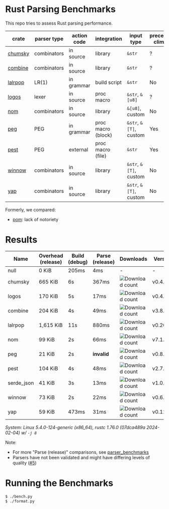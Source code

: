 # Rust Parsing Benchmarks

This repo tries to assess Rust parsing performance.

| crate     | parser type | action code | integration        | input type             | precedence climbing | parameterized rules | streaming input |
|-----------|-------------|-------------|--------------------|------------------------|---------------------|---------------------|-----------------|
| [chumsky] | combinators | in source   | library            | `&str`                 | ?                   | ?                   | ?               |
| [combine] | combinators | in source   | library            | `&str`                 | ?                   | ?                   | ?               |
| [lalrpop] | LR(1)       | in grammar  | build script       | `&str`                 | No                  | Yes                 | No              |
| [logos]   | lexer       | in source   | proc macro         | `&str`, `&[u8]`        | ?                   | ?                   | ?               |
| [nom]     | combinators | in source   | library            | `&[u8]`, custom        | No                  | Yes                 | Yes             |
| [peg]     | PEG         | in grammar  | proc macro (block) | `&str`, `&[T]`, custom | Yes                 | Yes                 | No              |
| [pest]    | PEG         | external    | proc macro (file)  | `&str`                 | Yes                 | No                  | No              |
| [winnow]  | combinators | in source   | library            | `&str`, `&[T]`, custom | No                  | Yes                 | Yes             |
| [yap]     | combinators | in source   | library            | `&str`, `&[T]`, custom | No                  | Yes                 | ?               |

Formerly, we compared:
- [pom]: lack of notoriety

# Results

Name | Overhead (release) | Build (debug) | Parse (release) | Downloads | Version
-----|--------------------|---------------|-----------------|-----------|--------
null | 0 KiB | 205ms | 4ms | - | -
chumsky | 665 KiB | 6s | 367ms | ![Download count](https://img.shields.io/crates/dr/ariadne) | v0.4.0
logos | 170 KiB | 5s | 17ms | ![Download count](https://img.shields.io/crates/dr/ariadne) | v0.4.0
combine | 204 KiB | 4s | 49ms | ![Download count](https://img.shields.io/crates/dr/combine) | v3.8.1
lalrpop | 1,615 KiB | 11s | 880ms | ![Download count](https://img.shields.io/crates/dr/lalrpop-util) | v0.20.0
nom | 99 KiB | 2s | 66ms | ![Download count](https://img.shields.io/crates/dr/nom) | v7.1.3
peg | 21 KiB | 2s | **invalid** | ![Download count](https://img.shields.io/crates/dr/peg) | v0.8.2
pest | 104 KiB | 4s | 48ms | ![Download count](https://img.shields.io/crates/dr/pest) | v2.7.6
serde_json | 41 KiB | 3s | 13ms | ![Download count](https://img.shields.io/crates/dr/serde_json) | v1.0.113
winnow | 73 KiB | 2s | 22ms | ![Download count](https://img.shields.io/crates/dr/winnow) | v0.6.0
yap | 59 KiB | 473ms | 31ms | ![Download count](https://img.shields.io/crates/dr/yap) | v0.12.0

*System: Linux 5.4.0-124-generic (x86_64), rustc 1.76.0 (07dca489a 2024-02-04) w/ `-j 8`*

Note:
- For more "Parse (release)" comparisons, see [parser_benchmarks](https://github.com/rust-bakery/parser_benchmarks)
- Parsers have not been validated and might have differing levels of quality ([#5](https://github.com/epage/parse-benchmarks-rs/issues/5))

# Running the Benchmarks

```bash
$ ./bench.py
$ ./format.py
```

[chumsky]: https://github.com/zesterer/chumsky
[combine]: https://github.com/Marwes/combine
[lalrpop]: https://github.com/lalrpop/lalrpop
[logos]: https://github.com/maciejhirsz/logos
[nom]: https://github.com/geal/nom
[peg]: https://github.com/kevinmehall/rust-peg
[pest]: https://github.com/pest-parser/pest
[pom]: https://github.com/j-f-liu/pom
[winnow]: https://github.com/winnow-rs/winnow
[yap]: https://github.com/jsdw/yap
